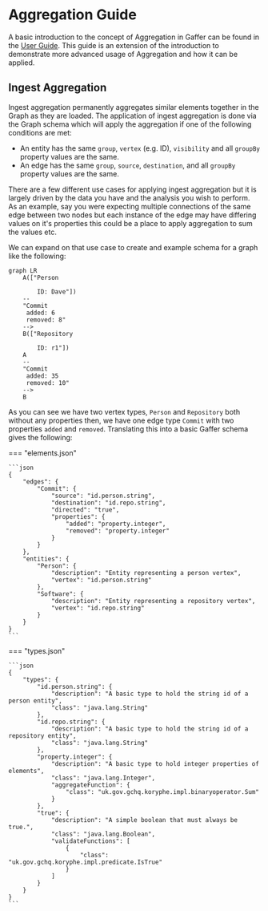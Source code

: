 # Aggregation Guide

A basic introduction to the concept of Aggregation in Gaffer can be found in the
[User Guide](../user-guide/gaffer-basics/what-is-aggregation.md). This guide is
an extension of the introduction to demonstrate more advanced usage of
Aggregation and how it can be applied.

## Ingest Aggregation

Ingest aggregation permanently aggregates similar elements together in the Graph as
they are loaded. The application of ingest aggregation is done via the Graph schema
which will apply the aggregation if one of the following conditions are met:

- An entity has the same `group`, `vertex` (e.g. ID), `visibility` and all `groupBy`
  property values are the same.
- An edge has the same `group`, `source`, `destination`, and all `groupBy`
  property values are the same.

There are a few different use cases for applying ingest aggregation but it is
largely driven by the data you have and the analysis you wish to perform. As an
example, say you were expecting multiple connections of the same edge between
two nodes but each instance of the edge may have differing values on it's
properties this could be a place to apply aggregation to sum the values etc.

We can expand on that use case to create and example schema for a graph like
the following:

```mermaid
graph LR
    A(["Person

        ID: Dave"])
    --
    "Commit
     added: 6
     removed: 8"
    -->
    B(["Repository

        ID: r1"])
    A
    --
    "Commit
     added: 35
     removed: 10"
    -->
    B
```

As you can see we have two vertex types, `Person` and `Repository` both without
any properties then, we have one edge type `Commit` with two properties `added`
and `removed`. Translating this into a basic Gaffer schema gives the following:

=== "elements.json"

    ```json
    {
        "edges": {
            "Commit": {
                "source": "id.person.string",
                "destination": "id.repo.string",
                "directed": "true",
                "properties": {
                    "added": "property.integer",
                    "removed": "property.integer"
                }
            }
        },
        "entities": {
            "Person": {
                "description": "Entity representing a person vertex",
                "vertex": "id.person.string"
            },
            "Software": {
                "description": "Entity representing a repository vertex",
                "vertex": "id.repo.string"
            }
        }
    }
    ```

=== "types.json"

    ```json
    {
        "types": {
            "id.person.string": {
                "description": "A basic type to hold the string id of a person entity",
                "class": "java.lang.String"
            },
            "id.repo.string": {
                "description": "A basic type to hold the string id of a repository entity",
                "class": "java.lang.String"
            },
            "property.integer": {
                "description": "A basic type to hold integer properties of elements",
                "class": "java.lang.Integer",
                "aggregateFunction": {
                    "class": "uk.gov.gchq.koryphe.impl.binaryoperator.Sum"
                }
            },
            "true": {
                "description": "A simple boolean that must always be true.",
                "class": "java.lang.Boolean",
                "validateFunctions": [
                    {
                        "class": "uk.gov.gchq.koryphe.impl.predicate.IsTrue"
                    }
                ]
            }
        }
    }
    ```
